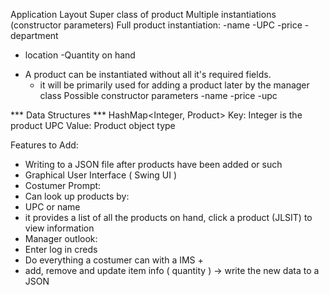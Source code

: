 Application Layout
Super class of product
Multiple instantiations (constructor parameters)
Full product instantiation:
-name
-UPC
-price
-department
  - location
-Quantity on hand

* A product can be instantiated without all it's required fields.
  - it will be primarily used for adding a product later by the manager class
Possible constructor parameters
-name
-price
-upc


*** Data Structures ***
HashMap<Integer, Product>
Key: Integer is the product UPC
Value: Product object type

Features to Add:
 - Writing to a JSON file after products have been added or such
 - Graphical User Interface ( Swing UI )
 - Costumer Prompt:
 - Can look up products by:
 - UPC or name
 - it provides a list of all the products on hand, click a product (JLSIT) to view information
 - Manager outlook:
 - Enter log in creds
 - Do everything a costumer can with a IMS +
 - add, remove and update item info ( quantity ) -> write the new data to a JSON
